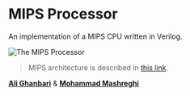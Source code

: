 # MIPS Processor 

An implementation of a MIPS CPU written in Verilog.

![The MIPS Processor](http://i.imgur.com/6R3Xz.png)

> MIPS architecture is described in [this link](https://en.wikipedia.org/wiki/MIPS_architecture).

[**Ali Ghanbari**](https://github.com/alighanbari2002) & [**Mohammad Mashreghi**](https://github.com/M-Mashreghi)
